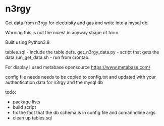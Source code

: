 # n3rgy
Get data from n3rgy for electrisity and gas and write into a mysql db.

Warning this is not the nicest in anyway shape of form.

Built using Python3.8

tables.sql - include the table defs.
get_n3rgy_data.py - script that gets the data
run_get_data.sh - run from crontab.

For display I used metabase opensource https://www.metabase.com/

config file needs needs to be copied to config.txt and updated with your authentication data for n3rgy and the mysql db

todo: 
* package lists
* build script
* fix the fact that the db schema is in config file and comanndline args
* clean up tables.sql

